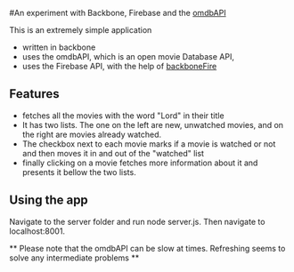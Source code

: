 #An experiment with Backbone, Firebase and the [omdbAPI](http://www.omdbapi.com/)

This is an extremely simple application 
* written in backbone  
* uses the omdbAPI, which is an open movie Database API,
* uses the Firebase API, with the help of [backboneFire](https://github.com/firebase/backbonefire)

## Features
* fetches all the movies with the word "Lord" in their title
* It has two lists. The one on the left are new, unwatched movies, and on the right are movies already watched.
* The checkbox next to each movie marks if a movie is watched or not and then moves it in and out of the "watched" list
* finally clicking on a movie fetches more information about it and presents it bellow the two lists.

## Using the app
Navigate to the server folder and run node server.js. Then navigate to localhost:8001.


** Please note that the omdbAPI can be slow at times. Refreshing seems to solve any intermediate problems ** 
